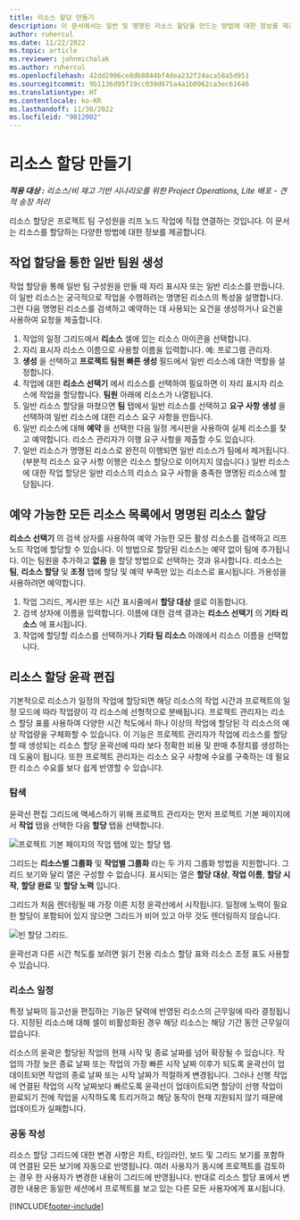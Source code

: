 ```yaml
---
title: 리소스 할당 만들기
description: 이 문서에서는 일반 및 명명된 리소스 할당을 만드는 방법에 대한 정보를 제공합니다.
author: ruhercul
ms.date: 11/22/2022
ms.topic: article
ms.reviewer: johnmichalak
ms.author: ruhercul
ms.openlocfilehash: 42dd2906ce8db8844bf4dea232f24aca58a5d951
ms.sourcegitcommit: 9b1136d95f19cc039d675a4a1b0962ca3ec61646
ms.translationtype: HT
ms.contentlocale: ko-KR
ms.lasthandoff: 11/30/2022
ms.locfileid: "9812002"
---
```

# <a name="create-resource-assignments"></a>리소스 할당 만들기

_**적용 대상 :** 리소스/비 재고 기반 시나리오를 위한 Project Operations, Lite 배포 - 견적 송장 처리_


리소스 할당은 프로젝트 팀 구성원을 리프 노드 작업에 직접 연결하는 것입니다. 이 문서는 리소스를 할당하는 다양한 방법에 대한 정보를 제공합니다.

## <a name="create-a-generic-team-member-through-task-assignment"></a>작업 할당을 통한 일반 팀원 생성


작업 할당을 통해 일반 팀 구성원을 만들 때 자리 표시자 또는 일반 리소스를 만듭니다. 이 일반 리소스는 궁극적으로 작업을 수행하려는 명명된 리소스의 특성을 설명합니다. 그런 다음 명명된 리소스를 검색하고 예약하는 데 사용되는 요건을 생성하거나 요건을 사용하여 요청을 제출합니다.

1. 작업의 일정 그리드에서 **리소스** 셀에 있는 리소스 아이콘을 선택합니다.
2. 자리 표시자 리소스 이름으로 사용할 이름을 입력합니다. 예: 프로그램 관리자.
3. **생성** 을 선택하고 **프로젝트 팀원 빠른 생성** 필드에서 일반 리소스에 대한 역할을 설정합니다.
4. 작업에 대한 **리소스 선택기** 에서 리소스를 선택하여 필요하면 이 자리 표시자 리소스에 작업을 할당합니다. **팀원** 아래에 리소스가 나열됩니다.
5. 일반 리소스 할당을 마쳤으면 **팀** 탭에서 일반 리소스를 선택하고 **요구 사항 생성** 을 선택하여 일반 리소스에 대한 리소스 요구 사항을 만듭니다.
6. 일반 리소스에 대해 **예약** 을 선택한 다음 일정 게시판을 사용하여 실제 리소스를 찾고 예약합니다. 리소스 관리자가 이행 요구 사항을 제출할 수도 있습니다.
7. 일반 리소스가 명명된 리소스로 완전히 이행되면 일반 리소스가 팀에서 제거됩니다. (부분적 리소스 요구 사항 이행은 리소스 할당으로 이어지지 않습니다.) 일반 리소스에 대한 작업 할당은 일반 리소스의 리소스 요구 사항을 충족한 명명된 리소스에 할당됩니다.

## <a name="assign-a-named-resource-from-the-list-of-all-bookable-resources"></a>예약 가능한 모든 리소스 목록에서 명명된 리소스 할당

**리소스 선택기** 의 검색 상자를 사용하여 예약 가능한 모든 활성 리소스를 검색하고 리프 노드 작업에 할당할 수 있습니다. 이 방법으로 할당된 리소스는 예약 없이 팀에 추가됩니다. 이는 팀원을 추가하고 **없음** 을 할당 방법으로 선택하는 것과 유사합니다. 리소스는 **팀**, **리소스 할당** 및 **조정** 탭에 할당 및 예약 부족만 있는 리소스로 표시됩니다. 가용성을 사용하려면 예약합니다.

1. 작업 그리드, 게시판 또는 시간 표시줄에서 **할당 대상** 셀로 이동합니다.
2. 검색 상자에 이름을 입력합니다. 이름에 대한 검색 결과는 **리소스 선택기** 의 **기타 리소스** 에 표시됩니다.
3. 작업에 할당할 리소스를 선택하거나 **기타 팀 리소스** 아래에서 리소스 이름을 선택합니다.

## <a name="editing-resource-assignment-contours"></a>리소스 할당 윤곽 편집

기본적으로 리소스가 일정의 작업에 할당되면 해당 리소스의 작업 시간과 프로젝트의 일정 모드에 따라 작업량이 각 리소스에 선형적으로 분배됩니다. 프로젝트 관리자는 리소스 할당 표를 사용하여 다양한 시간 척도에서 하나 이상의 작업에 할당된 각 리소스의 예상 작업량을 구체화할 수 있습니다. 이 기능은 프로젝트 관리자가 작업에 리소스를 할당할 때 생성되는 리소스 할당 윤곽선에 따라 보다 정확한 비용 및 판매 추정치를 생성하는 데 도움이 됩니다. 또한 프로젝트 관리자는 리소스 요구 사항에 수요를 구축하는 데 필요한 리소스 수요를 보다 쉽게 반영할 수 있습니다.

### <a name="navigation"></a>탐색

윤곽선 편집 그리드에 액세스하기 위해 프로젝트 관리자는 먼저 프로젝트 기본 페이지에서 **작업** 탭을 선택한 다음 **할당** 탭을 선택합니다.

![프로젝트 기본 페이지의 작업 탭에 있는 할당 탭.](media/AssignmentGrid.png)

그리드는 **리소스별 그룹화** 및 **작업별 그룹화** 라는 두 가지 그룹화 방법을 지원합니다. 그리드 보기와 달리 열은 구성할 수 없습니다. 표시되는 열은 **할당 대상**, **작업 이름**, **할당 시작**, **할당 완료** 및 **할당 노력** 입니다.

그리드가 처음 렌더링될 때 가장 이른 지정 윤곽선에서 시작됩니다. 일정에 노력이 필요한 할당이 포함되어 있지 않으면 그리드가 비어 있고 아무 것도 렌더링하지 않습니다.

![빈 할당 그리드.](media/emptyassignmentgrid.png)

윤곽선과 다른 시간 척도를 보려면 읽기 전용 리소스 할당 표와 리소스 조정 표도 사용할 수 있습니다.

### <a name="resource-calendars"></a>리소스 일정

특정 날짜의 등고선을 편집하는 기능은 달력에 반영된 리소스의 근무일에 따라 결정됩니다. 지정된 리소스에 대해 셀이 비활성화된 경우 해당 리소스는 해당 기간 동안 근무일이 없습니다.

리소스의 윤곽은 할당된 작업의 현재 시작 및 종료 날짜를 넘어 확장될 수 있습니다. 작업의 가장 늦은 종료 날짜 또는 작업의 가장 빠른 시작 날짜 이후가 되도록 윤곽선이 업데이트되면 작업의 종료 날짜 또는 시작 날짜가 적절하게 변경됩니다. 그러나 선행 작업에 연결된 작업의 시작 날짜보다 빠르도록 윤곽선이 업데이트되면 할당이 선행 작업이 완료되기 전에 작업을 시작하도록 트리거하고 해당 동작이 현재 지원되지 않기 때문에 업데이트가 실패합니다.

### <a name="co-authoring"></a>공동 작성

리소스 할당 그리드에 대한 변경 사항은 차트, 타임라인, 보드 및 그리드 보기를 포함하여 연결된 모든 보기에 자동으로 반영됩니다. 여러 사용자가 동시에 프로젝트를 검토하는 경우 한 사용자가 변경한 내용이 그리드에 반영됩니다. 반대로 리소스 할당 표에서 변경한 내용은 동일한 세션에서 프로젝트를 보고 있는 다른 모든 사용자에게 표시됩니다.

[!INCLUDE[footer-include](../includes/footer-banner.md)]
